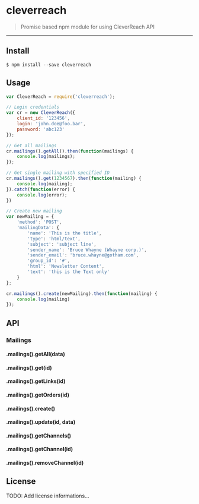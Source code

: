 # cleverreach

> Promise based npm module for using CleverReach API

---

## Install

```
$ npm install --save cleverreach
```


## Usage

```js
var CleverReach = require('cleverreach');

// Login credentials
var cr = new CleverReach({
	client_id: '123456',
	login: 'john.doe@foo.bar',
	password: 'abc123'
});

// Get all mailings
cr.mailings().getAll().then(function(mailings) {
	console.log(mailings);
});

// Get single mailing with specified ID
cr.mailings().get(1234567).then(function(mailing) {
	console.log(mailing);
}).catch(function(error) {
	console.log(error);
})

// Create new mailing
var newMailing = {
	'method': 'POST',
	'mailingData': {
		'name': 'This is the title',
		'type': 'html/text',
		'subject': 'subject line',
		'sender_name': 'Bruce Whayne (Whayne corp.)',
		'sender_email': 'bruce.whayne@gotham.com',
		'group_id': '#',
		'html': 'Newsletter Content',
		'text': 'this is the Text only'
	}
};

cr.mailings().create(newMailing).then(function(mailing) {
	console.log(mailing)
});
```


## API

### Mailings

#### .mailings().getAll(data)
#### .mailings().get(id)
#### .mailings().getLinks(id)
#### .mailings().getOrders(id)
#### .mailings().create()
#### .mailings().update(id, data)
#### .mailings().getChannels()
#### .mailings().getChannel(id)
#### .mailings().removeChannel(id)

## License

TODO: Add license informations…
